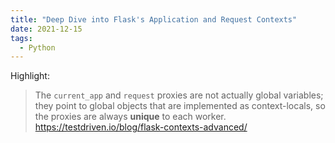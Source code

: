 ```yaml
---
title: "Deep Dive into Flask's Application and Request Contexts"
date: 2021-12-15
tags:
  - Python
---
```


Highlight:

> The `current_app` and `request` proxies are not actually global variables; they point to global objects that are implemented as context-locals, so the proxies are always **unique** to each worker.
> https://testdriven.io/blog/flask-contexts-advanced/
